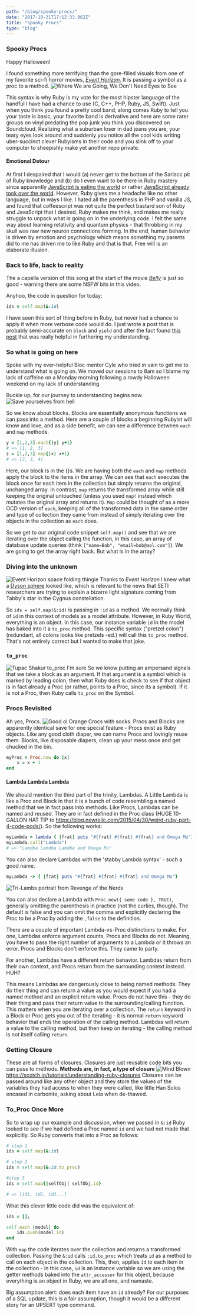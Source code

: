 ```yaml
---
path: "/blog/spooky-procs/"
date: "2017-10-31T17:12:33.962Z"
title: "Spooky Procs"
type: "blog"
---
```


### Spooky Procs
Happy Halloween!

I found something more terrifying than the gore-filled visuals from one of my favorite sci-fi horror movies, *[Event Horizon](http://www.imdb.com/title/tt0119081/)*. It is passing a symbol as a proc to a method. ![Where We are Going, We Don't Need Eyes to See](https://www.dropbox.com/s/afqfutwm56sg5fq/eyes2see.jpg?dl=0)

This syntax is why Ruby is my vote for the most hipster language of the handful I have had a chance to use (C, C++, PHP, Ruby, JS, Swift). Just when you think you found a pretty cool band, along comes Ruby to tell you your taste is basic, your favorite band is derivative and here are some rarer groups on vinyl predating the pop junk you think you discovered on Soundcloud. Realizing what a suburban loser in dad jeans you are, your teary eyes look around and suddenly you notice all the cool kids writing uber-succinct clever Rubyisms in their code and you slink off to your computer to sheepishly make yet another repo private.

#### Emotional Detour
At first I despaired that I would (a) never get to the bottom of the Sarlacc pit of Ruby knowledge and (b) do I even want to be there in Ruby mastery since apparently [JavaScript is eating the world](https://arc.applause.com/2015/11/06/javascript-is-eating-the-world/) or rather [JavaScript already took over the world](https://arc.applause.com/2016/03/22/javascript-is-the-worlds-dominant-programming-language/). However, Ruby gives me a headache like no other language, but in ways I like. I hated all the parenthesis in PHP and vanilla JS, and found that coffeescript was not quite the perfect bastard son of Ruby and JavaScript that I desired. Ruby makes me think, and makes me really struggle to unpack what is going on in the underlying code. I felt the same way about learning relativity and quantum physics - that throbbing in my skull was raw new neuron connections forming. In the end, human behavior is driven by emotion and psychology which means something my parents did to me has driven me to like Ruby and that is that. Free will is an elaborate illusion.

### Back to life, back to reality
The a capella version of this song at the start of the movie *[Belly](https://www.youtube.com/watch?v=hRaN7wB85a4)* is just so good - warning there are some NSFW bits in this video.

Anyhoo, the code in question for today:

```ruby
ids = self.map(&:id)
```

I have seen this sort of thing before in Ruby, but never had a chance to apply it when more verbose code would do. I just wrote a post that is probably semi-accurate on `block` and `yield` and after the fact found [this post](http://www.skorks.com/2013/04/ruby-ampersand-parameter-demystified/) that was really helpful in furthering my understanding.

### So what is going on here
Spoke with my ever-helpful Bloc mentor Cyle who tried in vain to get me to understand what is going on. We moved our sessions to 8am so I blame my lack of caffeine on a Monday morning following a rowdy Halloween weekend on my lack of understanding.

Buckle up, for our journey to understanding begins now.
![Save yourselves from hell](https://www.dropbox.com/s/xds7p0srbia2rhc/liberateme.png?dl=0)

So we know about blocks. Blocks are essentially anonymous functions we can pass into a method. Here are a couple of blocks a beginning Rubyist will know and love, and as a side benefit, we can see a difference between `each` and `map` methods.

```ruby
y = [1,2,3].each{|y| y+1}
# => [1, 2, 3]
z = [1,2,3].map{|x| x+1}
# => [2, 3, 4]
```

Here, our block is in the {}s. We are having both the `each` and `map` methods apply the block to the items in the array. We can see that `each` executes the block once for each item in the collection but simply returns the original, unchanged array. In contrast, `map` returns the transformed array while still keeping the original untouched (unless you used `map!` instead which mutates the original array and returns it). `Map` could be thought of as a more OCD version of `each`, keeping all of the transformed data in the same order and type of collection they came from instead of simply iterating over the objects in the collection as `each` does.

So we get to our original code snippet `self.map()` and see that we are iterating over the object calling the function, in this case, an array of database update queries (think `["name=Bob", "email=bob@aol.com"]`). We are going to get the array right back. But what is in the array?

### Diving into the unknown
![Event Horizon space folding thingie](https://www.dropbox.com/s/cg5k2z7g5o15fp3/event-horizon.jpg?dl=0) Thanks to *Event Horizon* I knew what a [Dyson sphere](http://www.universetoday.com/131680/search-alien-signals-around-tabbys-star/) looked like, which is relevant to the news that SETI researchers are trying to explain a bizarre light signature coming from Tabby's star in the Cygnus constellation.

So `ids = self.map(&:id)` is passing in `:id` as a method. We normally think of `id` in this context of models as a model attribute. However, in Ruby World, everything is an object. In this case, our instance variable `id` in the model has baked into it a `to_proc` method. This specific syntax ("pretzel colon") (redundant, all colons looks like pretzels -ed.) will call this `to_proc` method. That's not entirely correct but I wanted to make that joke.

### `to_proc`
![Tupac Shakur to_proc I'm sure](https://www.dropbox.com/s/vqztymgfpyo7sj4/tupac.jpg?dl=0)
So we know putting an ampersand signals that we take a block as an argument. If that argument is a symbol which is marked by leading colon, then what Ruby does is check to see if that object is in fact already a Proc (or rather, points to a Proc, since its a symbol). If it is not a Proc, then Ruby calls `to_proc` on the Symbol.

### Procs Revisited
Ah yes, Procs. ![Good ol Orange Crocs with socks](https://www.dropbox.com/s/j3ul53h6f1ynsdp/crocs.jpg?dl=0). Procs and Blocks are apparently identical save for one special feature - Procs exist as Ruby objects. Like any good cloth diaper, we can name Procs and lovingly reuse them. Blocks, like disposable diapers, clean up your mess once and get chucked in the bin.

```ruby
myProc = Proc.new do |x|
	x = x + 1
end
```

#### Lambda Lambda Lambda
We should mention the third part of the trinity, Lambdas. A Little Lambda is like a Proc and Block in that it is a bunch of code resembling a named method that we in fact pass into methods. Like Procs, Lambdas can be named and reused. They are in fact defined in the Proc class (HUGE 10-GALLON HAT TIP to <https://blog.newrelic.com/2015/04/30/weird-ruby-part-4-code-pods/>). So the following works:

```ruby
myLambda = lambda { |frat| puts "#{frat} #{frat} #{frat} and Omega Mu"}
myLambda.call("Lambda")
# => "Lamdba Lamdba Lamdba and Omega Mu"
```

You can also declare Lambdas with the 'stabby Lambda syntax' - such a good name.

```ruby
myLambda -> { |frat| puts "#{frat} #{frat} #{frat} and Omega Mu"}
```

![Tri-Lambs portrait from Revenge of the Nerds](https://www.dropbox.com/s/uafuhl98evil5kw/trilamb.jpg?dl=0)

You can also declare a Lambda with `Proc.new({ some code }, TRUE)`, generally omitting the parenthesis in practice (not the curlies, though). The default is false and you can omit the comma and explicitly declaring the Proc to be a Proc by adding the `,false` to the definition.

There are a couple of important Lambda-vs-Proc distinctions to make. For one, Lambdas enforce argument counts, Procs and Blocks do not. Meaning, you have to pass the right number of arguments to a Lambda or it throws an error. Procs and Blocks don't enforce this. They came to party.

For another, Lambdas have a different return behavior. Lambdas return from their own context, and Procs return from the surrounding context instead. HUH?

This means Lambdas are dangerously close to being named methods. They do their thing and can return a value as you would expect if you had a named method and an explicit return value. Procs do not have this - they do their thing and pass their return value to the surrounding/calling function. This matters when you are iterating over a collection. The `return` keyword in a Block or Proc gets you out of the iterating - it is normal `return` keyword behavior that ends the operation of the calling method. Lambdas will return a value to the calling method, but then keep on iterating - the calling method is not itself calling `return`.

### Getting Closure
These are all forms of closures. Closures are just reusable code bits you can pass to methods. **Methods are, in fact, a type of closure** ![Mind Blown](https://www.dropbox.com/s/v8f8o8h8dqwvm8p/tim-and-eric-mind-blown.gif?dl=0) <https://scotch.io/tutorials/understanding-ruby-closures> Closures can be passed around like any other object and they store the values of the variables they had access to when they were called, like little Han Solos encased in carbonite, asking about Leia when de-thawed.

### To_Proc Once More
So to wrap up our example and discussion, when we passed in `&:id` Ruby looked to see if we had defined a Proc named `id` and we had not made that explicitly. So Ruby converts that into a Proc as follows:

```ruby
# step 1
ids = self.map(&:id)

# step 2
ids = self.map(&:id.to_proc)

#step 3
ids = self.map{|selfObj| selfObj.id}

# => [id1, id2, id3...]
```

What this clever little code did was the equivalent of:

```ruby
ids = [];

self.each |model| do
    ids.push(model.id)
end
```

With `map` the code iterates over the collection and returns a transformed collection. Passing the `&:id` calls `:id.to_proc` which treats `id` as a method to call on each object in the collection. This, then, applies `id` to each item in the collection - in this case, `id` is an instance variable so we are using the getter methods baked into the `attr_accessor` for this object, because everything is an object in Ruby, we are all one, and namaste.

Big assumption alert: does each item have an `id` already? For our purposes of a SQL update, this is a fair assumption, though it would be a different story for an UPSERT type command.
